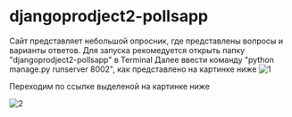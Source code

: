# djangoprodject2-pollsapp
Сайт представляет небольшой опросник, где представлены вопросы и варианты ответов.
Для запуска рекомедуется открыть папку "djangoprodject2-pollsapp" в Terminal
Далее ввести команду "python manage.py runserver 8002", как представлено на картинке ниже
![1](https://user-images.githubusercontent.com/93647754/140066134-81ee4275-24a8-49c3-9d43-69eade29d067.png)

Переходим по ссылке выделеной на картинке ниже

![2](https://user-images.githubusercontent.com/93647754/140066142-0f68001b-d09c-4dea-8f03-abb9728278c4.png)
